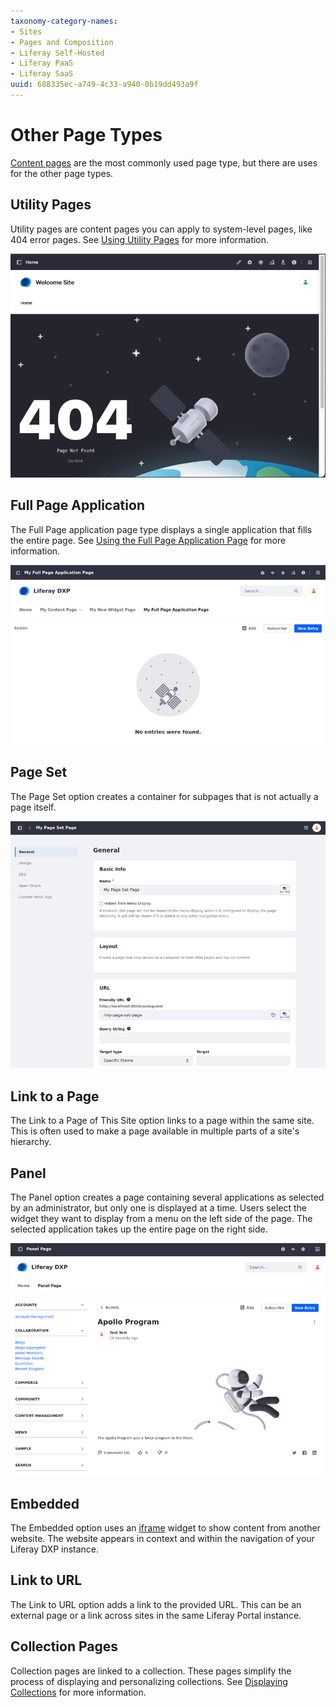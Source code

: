 ```yaml
---
taxonomy-category-names:
- Sites
- Pages and Composition
- Liferay Self-Hosted
- Liferay PaaS
- Liferay SaaS
uuid: 688335ec-a749-4c33-a940-0b19dd493a9f
---
```

# Other Page Types

[Content pages](../using-content-pages.md) are the most commonly used page type, but there are uses for the other page types.

## Utility Pages

Utility pages are content pages you can apply to system-level pages, like 404 error pages. See [Using Utility Pages](../adding-pages/using-utility-pages.md) for more information.

![You can create 404 error page like this one using a utility page.](./other-page-types/images/01.png)

## Full Page Application

The Full Page application page type displays a single application that fills the entire page. See [Using the Full Page Application Page](../adding-pages/using-the-full-page-application-page-type.md) for more information.

![A full page application page displays a single application that spans the entire width of the page.](./other-page-types/images/02.png)

## Page Set

The Page Set option creates a container for subpages that is not actually a page itself.

![A page set page acts as a container for other pages.](./other-page-types/images/03.png)

## Link to a Page

The Link to a Page of This Site option links to a page within the same site. This is often used to make a page available in multiple parts of a site's hierarchy.

## Panel

The Panel option creates a page containing several applications as selected by an administrator, but only one is displayed at a time. Users select the widget they want to display from a menu on the left side of the page. The selected application takes up the entire page on the right side.

![A panel page shows a list of configured applications on the left and the chosen application on the right.](./other-page-types/images/04.png)

## Embedded

The Embedded option uses an [iframe](../../displaying-content/additional-content-display-options/using-the-iframe-widget.md) widget to show content from another website. The website appears in context and within the navigation of your Liferay DXP instance.

## Link to URL

The Link to URL option adds a link to the provided URL. This can be an external page or a link across sites in the same Liferay Portal instance.

## Collection Pages

Collection pages are linked to a collection. These pages simplify the process of displaying and personalizing collections. See [Displaying Collections](../../../site-building/displaying-content/collections-and-collection-pages/about-collections-and-collection-pages.md#displaying-collections) for more information.